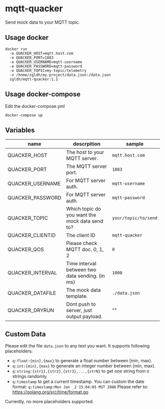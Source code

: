 # mqtt-quacker

Send mock data to your MQTT topic.

## Usage docker
```
docker run 
  -e QUACKER_HOST=mqtt.host.com 
  -e QUACKER_PORT=1883 
  -e QUACKER_USERNAME=mqtt-username 
  -e QUACKER_PASSWORD=mqtt-password 
  -e QUACKER_TOPIC=my-topic/telemetry 
  -v /home/zgldh/my-project/data.json:/data.json 
  zgldh/mqtt-quacker:1.1
```

## Usage docker-compose

Edit the docker-compose.yml  
```
docker-compose up 
```


## Variables

name| descrpition | sample
----|-------------|---------
QUACKER_HOST| The host to your MQTT server. | `mqtt.host.com`
QUACKER_PORT| The MQTT server port. |`1883`
QUACKER_USERNAME| For MQTT server auth. |`mqtt-username`
QUACKER_PASSWORD| For MQTT server auth. |`mqtt-password`
QUACKER_TOPIC| Which topic do you want the mock data send to? |`your/topic/to/send`
QUACKER_CLIENTID| The client ID |`mqtt-quacker`
QUACKER_QOS| Please check MQTT doc. 0, 1, 2 |`0`
QUACKER_INTERVAL| Time interval between two data sending. (in ms) |`1000`
QUACKER_DATAFILE| The mock data template. |`./data.json`
QUACKER_DRYRUN| Dont push to server, just output payload. |""

## Custom Data
Please edit the file `data.json` to any text you want. It supports following placeholders:
- `q:float:{min},{max}` to generate a float number between [min, max).
- `q:int:{min},{max}` to generate an integer number between [min, max).
- `q:string:{str1},{str2},{str3},...,{strN}` to get one string from n strings randomly.
- `q:timestamp` to get a current timestamp. You can custom the date format: `q:timestamp:Mon Jan _2 15:04:05 MST 2006` Please refer to: https://golang.org/src/time/format.go

Currently, no more placeholders supported.

